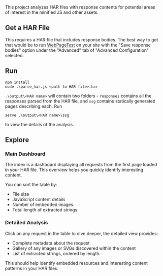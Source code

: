 This project analyzes HAR files with response contents for potential areas of interest in the minified JS and other assets.

## Get a HAR File
This requires a HAR file that includes response bodies. The best way to get that would be to run [WebPageTest](https://www.webpagetest.org/) on your site with the "Save response bodies" option under the "Advanced" tab of "Advanced Configuration" selected.

## Run

```
npm install
node .\parse_har.js <path to HAR file>.har
```

`.\output\<HAR name>` will contain two folders - `responses` contains all the responses parsed from the HAR file, and `ssg` contains statically generated pages describing each. Run 

```
serve .\output\<HAR name>\ssg
```

to view the details of the analysis.


## Explore
### Main Dashboard
The index is a dashboard displaying all requests from the first page loaded in your HAR file. This overview helps you quickly identify interesting content.

You can  sort the table by:
- File size
- JavaScript content details
- Number of embedded images
- Total length of extracted strings

### Detailed Analysis
Click on any request in the table to dive deeper, the detailed view provides:
- Complete metadata about the request
- Gallery of any images or SVGs discovered within the content
- List of extracted strings, ordered by length.

This should help identify embedded resources and interesting content patterns in your HAR files.